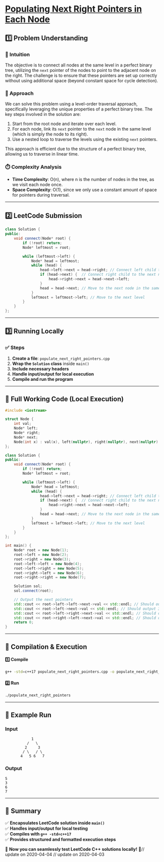 # **[Populating Next Right Pointers in Each Node](https://leetcode.com/problems/populating-next-right-pointers-in-each-node/description/)**  

## **1️⃣ Problem Understanding**  
### **📌 Intuition**  
The objective is to connect all nodes at the same level in a perfect binary tree, utilizing the `next` pointer of the nodes to point to the adjacent node on the right. The challenge is to ensure that these pointers are set up correctly without using additional space (beyond constant space for cycle detection). 

### **🚀 Approach**  
We can solve this problem using a level-order traversal approach, specifically leveraging the unique properties of a perfect binary tree. The key steps involved in the solution are:
1. Start from the root node and iterate over each level.
2. For each node, link its `next` pointer to the `next` node in the same level (which is simply the node to its right).
3. Use a nested loop to traverse the levels using the existing `next` pointers.

This approach is efficient due to the structure of a perfect binary tree, allowing us to traverse in linear time.

### **⏱️ Complexity Analysis**  
- **Time Complexity**: O(n), where n is the number of nodes in the tree, as we visit each node once.
- **Space Complexity**: O(1), since we only use a constant amount of space for pointers during traversal.

---  

## **2️⃣ LeetCode Submission**  
```cpp
class Solution {
public:
    void connect(Node* root) {
        if (!root) return;
        Node* leftmost = root;

        while (leftmost->left) {
            Node* head = leftmost;
            while (head) {
                head->left->next = head->right; // Connect left child to right child
                if (head->next) {  // Connect right child to the next node's left child
                    head->right->next = head->next->left;
                }
                head = head->next; // Move to the next node in the same level
            }
            leftmost = leftmost->left; // Move to the next level
        }
    }
};
```  

---  

## **3️⃣ Running Locally**  
### **✅ Steps**  
1. **Create a file**: `populate_next_right_pointers.cpp`  
2. **Wrap the `Solution` class** inside `main()`  
3. **Include necessary headers**  
4. **Handle input/output for local execution**  
5. **Compile and run the program**  

---  

## **📝 Full Working Code (Local Execution)**  
```cpp
#include <iostream>

struct Node {
    int val;
    Node* left;
    Node* right;
    Node* next;
    Node(int x) : val(x), left(nullptr), right(nullptr), next(nullptr) {}
};

class Solution {
public:
    void connect(Node* root) {
        if (!root) return;
        Node* leftmost = root;

        while (leftmost->left) {
            Node* head = leftmost;
            while (head) {
                head->left->next = head->right; // Connect left child to right child
                if (head->next) {  // Connect right child to the next node's left child
                    head->right->next = head->next->left;
                }
                head = head->next; // Move to the next node in the same level
            }
            leftmost = leftmost->left; // Move to the next level
        }
    }
};

int main() {
    Node* root = new Node(1);
    root->left = new Node(2);
    root->right = new Node(3);
    root->left->left = new Node(4);
    root->left->right = new Node(5);
    root->right->left = new Node(6);
    root->right->right = new Node(7);

    Solution sol;
    sol.connect(root);

    // Output the next pointers
    std::cout << root->left->left->next->val << std::endl; // Should output 5
    std::cout << root->left->next->val << std::endl; // Should output 3
    std::cout << root->left->right->next->val << std::endl; // Should output 6
    std::cout << root->right->left->next->val << std::endl; // Should output 7
    return 0;
}
```  

---  

## **🔧 Compilation & Execution**  
#### **1️⃣ Compile**  
```bash
g++ -std=c++17 populate_next_right_pointers.cpp -o populate_next_right_pointers
```  

#### **2️⃣ Run**  
```bash
./populate_next_right_pointers
```  

---  

## **🎯 Example Run**  
### **Input**  
```  
            1
          /   \
         2     3
        / \   / \
       4   5 6   7
```  
### **Output**  
```
5
3
6
7
```  

---  

## **📌 Summary**  
✅ **Encapsulates LeetCode solution inside `main()`**  
✅ **Handles input/output for local testing**  
✅ **Compiles with `g++ -std=c++17`**  
✅ **Provides structured and formatted execution steps**  

🚀 **Now you can seamlessly test LeetCode C++ solutions locally!** 🚀// update on 2020-04-04
// update on 2020-04-03
